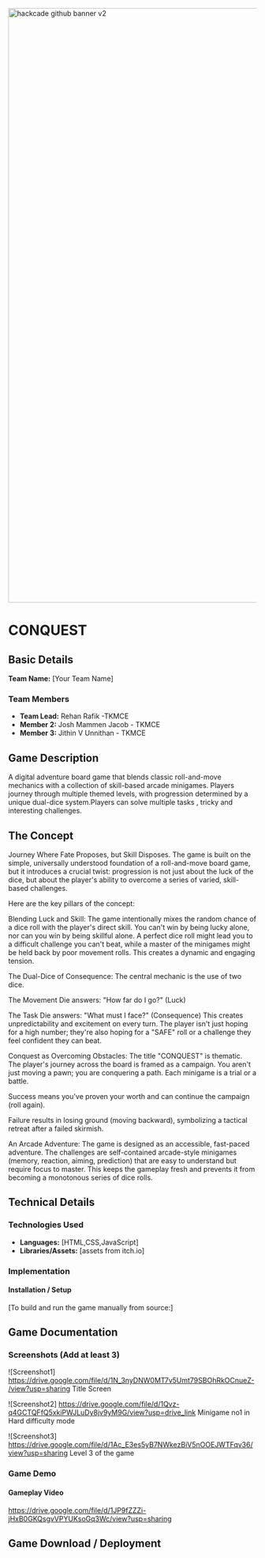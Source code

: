 <img width="3188" height="1202" alt="hackcade github banner v2" src="https://github.com/user-attachments/assets/0c4c3dcb-c5f7-46e7-965d-e4571edb09e9" />

# CONQUEST

## Basic Details

**Team Name:** [Your Team Name]

### Team Members
- **Team Lead:** Rehan Rafik -TKMCE
- **Member 2:** Josh Mammen Jacob - TKMCE
- **Member 3:** Jithin V Unnithan - TKMCE

## Game Description
A digital adventure board game that blends classic roll-and-move mechanics with a collection of skill-based arcade minigames. Players journey through multiple themed levels, with progression determined by a unique dual-dice system.Players can solve multiple tasks , tricky and interesting challenges. 

## The Concept
 Journey Where Fate Proposes, but Skill Disposes.
The game is built on the simple, universally understood foundation of a roll-and-move board game, but it introduces a crucial twist: progression is not just about the luck of the dice, but about the player's ability to overcome a series of varied, skill-based challenges.

Here are the key pillars of the concept:

Blending Luck and Skill: The game intentionally mixes the random chance of a dice roll with the player's direct skill. You can't win by being lucky alone, nor can you win by being skillful alone. A perfect dice roll might lead you to a difficult challenge you can't beat, while a master of the minigames might be held back by poor movement rolls. This creates a dynamic and engaging tension.

The Dual-Dice of Consequence: The central mechanic is the use of two dice.

The Movement Die answers: "How far do I go?" (Luck)

The Task Die answers: "What must I face?" (Consequence)
This creates unpredictability and excitement on every turn. The player isn't just hoping for a high number; they're also hoping for a "SAFE" roll or a challenge they feel confident they can beat.

Conquest as Overcoming Obstacles: The title "CONQUEST" is thematic. The player's journey across the board is framed as a campaign. You aren't just moving a pawn; you are conquering a path. Each minigame is a trial or a battle.

Success means you've proven your worth and can continue the campaign (roll again).

Failure results in losing ground (moving backward), symbolizing a tactical retreat after a failed skirmish.

An Arcade Adventure: The game is designed as an accessible, fast-paced adventure. The challenges are self-contained arcade-style minigames (memory, reaction, aiming, prediction) that are easy to understand but require focus to master. This keeps the gameplay fresh and prevents it from becoming a monotonous series of dice rolls.

## Technical Details

### Technologies Used
- **Languages:** [HTML,CSS,JavaScript]
- **Libraries/Assets:** [assets from itch.io]

### Implementation

#### Installation / Setup
[To build and run the game manually from source:]

## Game Documentation

### Screenshots (Add at least 3)

![Screenshot1] https://drive.google.com/file/d/1N_3nyDNW0MT7v5Umt79SBOhRkOCnueZ-/view?usp=sharing
Title Screen

![Screenshot2] https://drive.google.com/file/d/1Qvz-q4GCTQFfQ5xkiPWJLuDy8jv9yM9G/view?usp=drive_link
Minigame no1 in Hard difficulty mode

![Screenshot3] https://drive.google.com/file/d/1Ac_E3es5yB7NWkezBiV5nOOEJWTFqv36/view?usp=sharing
Level 3 of the game

### Game Demo

#### Gameplay Video
https://drive.google.com/file/d/1JP9fZZZi-jHxB0GKQsgvVPYUKsoGq3Wc/view?usp=sharing

## Game Download / Deployment


